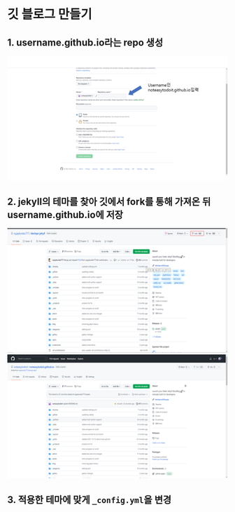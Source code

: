 # 깃 블로그 만들기

## 1. username.github.io라는 repo 생성 
![repo생성](https://github.com/noteasytodoit/noteasytodoit.github.io/blob/master/%EC%9C%A0%EB%A0%88%EC%B9%B4%EC%9A%A9%20%EC%82%AC%EC%A7%841.png)

## 2. jekyll의 테마를 찾아 깃에서 fork를 통해 가져온 뒤 username.github.io에 저장
![fork](https://github.com/noteasytodoit/noteasytodoit.github.io/blob/master/%EC%9C%A0%EB%A0%88%EC%B9%B4%EC%9A%A9%20%EC%82%AC%EC%A7%842.png)
![github에 저장](https://github.com/noteasytodoit/noteasytodoit.github.io/blob/master/%EC%9C%A0%EB%A0%88%EC%B9%B4%EC%9A%A9%20%EC%82%AC%EC%A7%843.png)
## 3. 적용한 테마에 맞게 `_config.yml`을 변경
